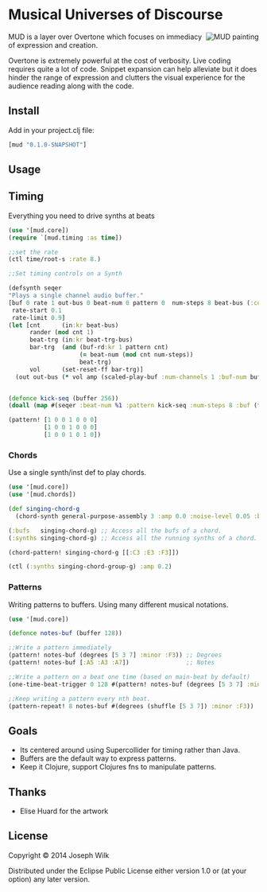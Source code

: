 # Musical Universes of Discourse

<img src="http://s30.postimg.org/6gdpkl2g1/piglet_color.png" alt="MUD painting" title="MUD" align="right" />

MUD is a layer over Overtone which focuses on immediacy of expression and creation.

Overtone is extremely powerful at the cost of verbosity. Live coding requires quite a lot of code.
Snippet expansion can help alleviate but it does hinder the range of expression and clutters the visual
experience for the audience reading along with the code.

## Install

Add in your project.clj file:

```clojure
[mud "0.1.0-SNAPSHOT"]
```

## Usage

## Timing

Everything you need to drive synths at beats

```clojure
(use '[mud.core])
(require `[mud.timing :as time])

;;set the rate
(ctl time/root-s :rate 8.)

;;Set timing controls on a Synth

(defsynth seqer
"Plays a single channel audio buffer."
[buf 0 rate 1 out-bus 0 beat-num 0 pattern 0  num-steps 8 beat-bus (:count time/main-beat) beat-trg-bus (:beat time/main-beat) amp 0.7
 rate-start 0.1
 rate-limit 0.9]
(let [cnt      (in:kr beat-bus)
      rander (mod cnt 1)
      beat-trg (in:kr beat-trg-bus)
      bar-trg  (and (buf-rd:kr 1 pattern cnt)
                    (= beat-num (mod cnt num-steps))
                    beat-trg)
      vol      (set-reset-ff bar-trg)]
  (out out-bus (* vol amp (scaled-play-buf :num-channels 1 :buf-num buf :rate (t-rand:kr rate-start rate-limit rander) :trigger bar-trg)))))


(defonce kick-seq (buffer 256))
(doall (map #(seqer :beat-num %1 :pattern kick-seq :num-steps 8 :buf (freesound-sample 194114)) (range 0 8)))

(pattern! [1 0 0 1 0 0 0]
          [1 0 0 1 0 0 0]
          [1 0 0 1 0 1 0])
```

### Chords

Use a single synth/inst def to play chords.

```clojure
(use '[mud.core])
(use '[mud.chords])

(def singing-chord-g
  (chord-synth general-purpose-assembly 3 :amp 0.0 :noise-level 0.05 :beat-trg-bus (:beat time/beat-1th) :beat-bus (:count time/beat-1th) :attack 0.1 :release 0.1))

(:bufs   singing-chord-g) ;; Access all the bufs of a chord.
(:synths singing-chord-g) ;; Access all the running synths of a chord.

(chord-pattern! singing-chord-g [[:C3 :E3 :F3]])

(ctl (:synths singing-chord-group-g) :amp 0.2)
```

### Patterns

Writing patterns to buffers. Using many different musical notations.

```clojure
(use '[mud.core])

(defonce notes-buf (buffer 128))

;;Write a pattern immediately
(pattern! notes-buf (degrees [5 3 7] :minor :F3)) ;; Degrees
(pattern! notes-buf [:A5 :A3 :A7])                ;; Notes

;;Write a pattern on a beat one time (based on main-beat by default)
(one-time-beat-trigger 0 128 #(pattern! notes-buf (degrees [5 3 7] :minor :F3)))

;;Keep writing a pattern every nth beat.
(pattern-repeat! 8 notes-buf #(degrees (shuffle [5 3 7]) :minor :F3))
```

## Goals

* Its centered around using Supercollider for timing rather than Java.
* Buffers are the default way to express patterns.
* Keep it Clojure, support Clojures fns to manipulate patterns.

## Thanks

* Elise Huard for the artwork

## License

Copyright © 2014 Joseph Wilk

Distributed under the Eclipse Public License either version 1.0 or (at
your option) any later version.
